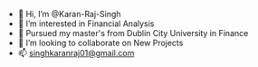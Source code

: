 - 👋 Hi, I’m @Karan-Raj-Singh
- 👀 I’m interested in  Financial Analysis 
- 🌱 Pursued my master's from Dublin City University in Finance 
- 💞️ I’m looking to collaborate on  New Projects
- 📫 singhkaranraj01@gmail.com
<!---
Karan-Raj-Singh/Karan-Raj-Singh is a ✨ special ✨ repository because its `README.md` (this file) appears on your GitHub profile.
You can click the Preview link to take a look at your changes.
--->
